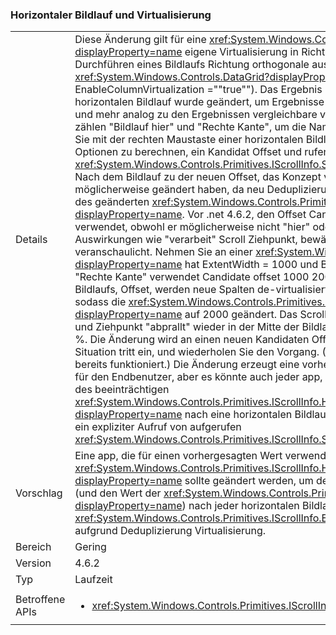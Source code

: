 ### <a name="horizontal-scrolling-and-virtualization"></a>Horizontaler Bildlauf und Virtualisierung

|   |   |
|---|---|
|Details|Diese Änderung gilt für eine <xref:System.Windows.Controls.ItemsControl?displayProperty=name> eigene Virtualisierung in Richtung auf die wichtigsten Durchführen eines Bildlaufs Richtung orthogonale ausführt (chief Beispiel ist <xref:System.Windows.Controls.DataGrid?displayProperty=name> mit EnableColumnVirtualization =&quot;"true"&quot;).  Das Ergebnis bestimmter Vorgänge für horizontalen Bildlauf wurde geändert, um Ergebnisse zu erzeugen, die eine intuitivere und mehr analog zu den Ergebnissen vergleichbare vertikale Vorgänge sind. Vorgängen zählen &quot;Bildlauf hier&quot; und &quot;Rechte Kante&quot;, um die Namen aus dem Menü erhalten, indem Sie mit der rechten Maustaste einer horizontalen Bildlaufleiste verwenden.  Beide Optionen zu berechnen, ein Kandidat Offset und rufen <xref:System.Windows.Controls.Primitives.IScrollInfo.SetHorizontalOffset(System.Double)>. Nach dem Bildlauf zu der neuen Offset, das Konzept von &quot;hier&quot; oder &quot;Rand&quot; möglicherweise geändert haben, da neu Deduplizierung virtualisierten Inhalt den Wert des geänderten <xref:System.Windows.Controls.Primitives.IScrollInfo.ExtentWidth?displayProperty=name>. Vor .net 4.6.2, den Offset Candidate vom Vorgang Scroll einfach verwendet, obwohl er möglicherweise nicht &quot;hier&quot; oder an der &quot;Rand&quot; mehr.  Dies führt zu Auswirkungen wie &quot;verarbeit&quot; Scroll Ziehpunkt, bewährte anhand eines Beispiels veranschaulicht. Nehmen Sie an einer <xref:System.Windows.Controls.DataGrid?displayProperty=name> hat ExtentWidth = 1000 und Breite = 200.  Eine einen Bildlauf zum &quot;Rechte Kante&quot; verwendet Candidate offset 1000 200 = 800.  Beim Durchführen eines Bildlaufs, Offset, werden neue Spalten de-virtualisiert; Angenommen, sie sind sehr breit, sodass die <xref:System.Windows.Controls.Primitives.IScrollInfo.ExtentWidth?displayProperty=name> auf 2000 geändert.  Das Scroll endet mit HorizontalOffset = 800 und Ziehpunkt &quot;abprallt&quot; wieder in der Mitte der Bildlaufleiste - genau an 800/2000 = 40 %. Die Änderung wird an einen neuen Kandidaten Offset neu berechnet, wenn diese Situation tritt ein, und wiederholen Sie den Vorgang. (Dies ist wie vertikaler Bildlauf bereits funktioniert.) Die Änderung erzeugt eine vorhersagbare und intuitive Erfahrung für den Endbenutzer, aber es könnte auch jeder app, die abhängig von den exakten Wert des beeinträchtigen <xref:System.Windows.Controls.Primitives.IScrollInfo.HorizontalOffset?displayProperty=name> nach eine horizontalen Bildlauf, ob vom Endbenutzer oder durch ein expliziter Aufruf von aufgerufen <xref:System.Windows.Controls.Primitives.IScrollInfo.SetHorizontalOffset(System.Double)>.|
|Vorschlag|Eine app, die für einen vorhergesagten Wert verwendet <xref:System.Windows.Controls.Primitives.IScrollInfo.HorizontalOffset?displayProperty=name> sollte geändert werden, um den tatsächlichen Wert abzurufen (und den Wert der <xref:System.Windows.Controls.Primitives.IScrollInfo.ExtentWidth?displayProperty=name>) nach jeder horizontalen Bildlaufleiste, die sich ändern, könnte <xref:System.Windows.Controls.Primitives.IScrollInfo.ExtentWidth?displayProperty=name> aufgrund Deduplizierung Virtualisierung.|
|Bereich|Gering|
|Version|4.6.2|
|Typ|Laufzeit|
|Betroffene APIs|<ul><li><xref:System.Windows.Controls.Primitives.IScrollInfo?displayProperty=nameWithType></li></ul>|


